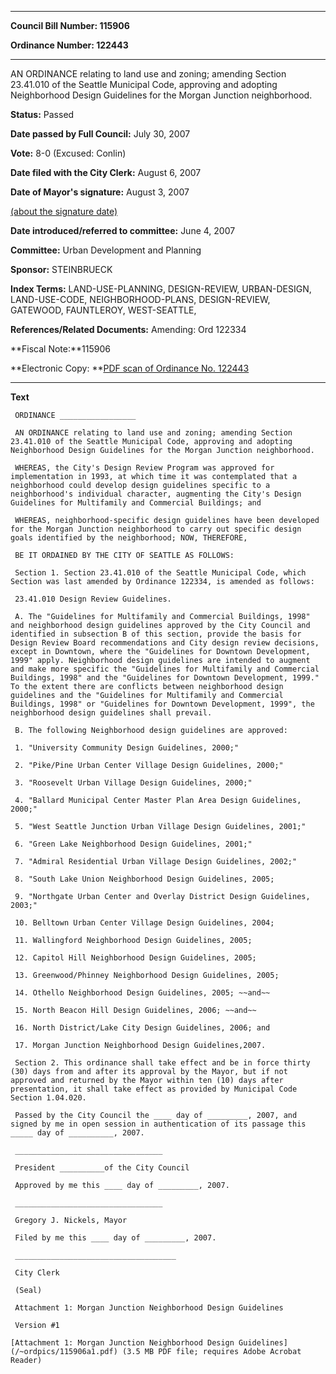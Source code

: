 

********

**Council Bill Number: 115906**
   
**Ordinance Number: 122443**
********

 AN ORDINANCE relating to land use and zoning; amending Section 23.41.010 of the Seattle Municipal Code, approving and adopting Neighborhood Design Guidelines for the Morgan Junction neighborhood.

**Status:** Passed
   
**Date passed by Full Council:** July 30, 2007
   
**Vote:** 8-0 (Excused: Conlin)
   
**Date filed with the City Clerk:** August 6, 2007
   
**Date of Mayor's signature:** August 3, 2007
   
[(about the signature date)](/~public/approvaldate.htm)
   
   
   
**Date introduced/referred to committee:** June 4, 2007
   
**Committee:** Urban Development and Planning
   
**Sponsor:** STEINBRUECK
   
   
**Index Terms:** LAND-USE-PLANNING, DESIGN-REVIEW, URBAN-DESIGN, LAND-USE-CODE, NEIGHBORHOOD-PLANS, DESIGN-REVIEW, GATEWOOD, FAUNTLEROY, WEST-SEATTLE,

**References/Related Documents:** Amending: Ord 122334

**Fiscal Note:**115906

**Electronic Copy: **[PDF scan of Ordinance No. 122443](/~archives/Ordinances/Ord_122443.pdf)

********

**Text**
   
```
 ORDINANCE _________________

 AN ORDINANCE relating to land use and zoning; amending Section 23.41.010 of the Seattle Municipal Code, approving and adopting Neighborhood Design Guidelines for the Morgan Junction neighborhood.

 WHEREAS, the City's Design Review Program was approved for implementation in 1993, at which time it was contemplated that a neighborhood could develop design guidelines specific to a neighborhood's individual character, augmenting the City's Design Guidelines for Multifamily and Commercial Buildings; and

 WHEREAS, neighborhood-specific design guidelines have been developed for the Morgan Junction neighborhood to carry out specific design goals identified by the neighborhood; NOW, THEREFORE,

 BE IT ORDAINED BY THE CITY OF SEATTLE AS FOLLOWS:

 Section 1. Section 23.41.010 of the Seattle Municipal Code, which Section was last amended by Ordinance 122334, is amended as follows:

 23.41.010 Design Review Guidelines.

 A. The "Guidelines for Multifamily and Commercial Buildings, 1998" and neighborhood design guidelines approved by the City Council and identified in subsection B of this section, provide the basis for Design Review Board recommendations and City design review decisions, except in Downtown, where the "Guidelines for Downtown Development, 1999" apply. Neighborhood design guidelines are intended to augment and make more specific the "Guidelines for Multifamily and Commercial Buildings, 1998" and the "Guidelines for Downtown Development, 1999." To the extent there are conflicts between neighborhood design guidelines and the "Guidelines for Multifamily and Commercial Buildings, 1998" or "Guidelines for Downtown Development, 1999", the neighborhood design guidelines shall prevail.

 B. The following Neighborhood design guidelines are approved:

 1. "University Community Design Guidelines, 2000;"

 2. "Pike/Pine Urban Center Village Design Guidelines, 2000;"

 3. "Roosevelt Urban Village Design Guidelines, 2000;"

 4. "Ballard Municipal Center Master Plan Area Design Guidelines, 2000;"

 5. "West Seattle Junction Urban Village Design Guidelines, 2001;"

 6. "Green Lake Neighborhood Design Guidelines, 2001;"

 7. "Admiral Residential Urban Village Design Guidelines, 2002;"

 8. "South Lake Union Neighborhood Design Guidelines, 2005;

 9. "Northgate Urban Center and Overlay District Design Guidelines, 2003;"

 10. Belltown Urban Center Village Design Guidelines, 2004;

 11. Wallingford Neighborhood Design Guidelines, 2005;

 12. Capitol Hill Neighborhood Design Guidelines, 2005;

 13. Greenwood/Phinney Neighborhood Design Guidelines, 2005;

 14. Othello Neighborhood Design Guidelines, 2005; ~~and~~

 15. North Beacon Hill Design Guidelines, 2006; ~~and~~

 16. North District/Lake City Design Guidelines, 2006; and

 17. Morgan Junction Neighborhood Design Guidelines,2007.

 Section 2. This ordinance shall take effect and be in force thirty (30) days from and after its approval by the Mayor, but if not approved and returned by the Mayor within ten (10) days after presentation, it shall take effect as provided by Municipal Code Section 1.04.020.

 Passed by the City Council the ____ day of _________, 2007, and signed by me in open session in authentication of its passage this _____ day of __________, 2007.

 _________________________________

 President __________of the City Council

 Approved by me this ____ day of _________, 2007.

 _________________________________

 Gregory J. Nickels, Mayor

 Filed by me this ____ day of _________, 2007.

 ____________________________________

 City Clerk

 (Seal)

 Attachment 1: Morgan Junction Neighborhood Design Guidelines

 Version #1

[Attachment 1: Morgan Junction Neighborhood Design Guidelines](/~ordpics/115906a1.pdf) (3.5 MB PDF file; requires Adobe Acrobat Reader)

```
